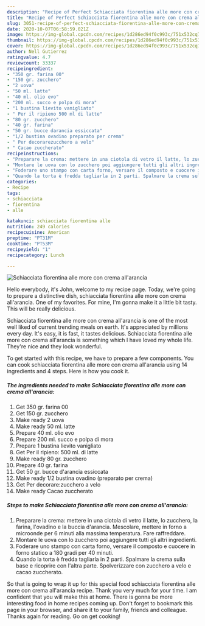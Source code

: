 ```yaml
---
description: "Recipe of Perfect Schiacciata fiorentina alle more con crema all&amp;#39;arancia"
title: "Recipe of Perfect Schiacciata fiorentina alle more con crema all&amp;#39;arancia"
slug: 3051-recipe-of-perfect-schiacciata-fiorentina-alle-more-con-crema-all-and-39-arancia
date: 2020-10-07T06:58:59.021Z
image: https://img-global.cpcdn.com/recipes/1d286ed94f0c993c/751x532cq70/schiacciata-fiorentina-alle-more-con-crema-allarancia-recipe-main-photo.jpg
thumbnail: https://img-global.cpcdn.com/recipes/1d286ed94f0c993c/751x532cq70/schiacciata-fiorentina-alle-more-con-crema-allarancia-recipe-main-photo.jpg
cover: https://img-global.cpcdn.com/recipes/1d286ed94f0c993c/751x532cq70/schiacciata-fiorentina-alle-more-con-crema-allarancia-recipe-main-photo.jpg
author: Nell Gutierrez
ratingvalue: 4.7
reviewcount: 33337
recipeingredient:
- "350 gr. farina 00"
- "150 gr. zucchero"
- "2 uova"
- "50 ml. latte"
- "40 ml. olio evo"
- "200 ml. succo e polpa di mora"
- "1 bustina lievito vanigliato"
- " Per il ripieno 500 ml di latte"
- "80 gr. zucchero"
- "40 gr. farina"
- "50 gr. bucce darancia essiccata"
- "1/2 bustina ovadino preparato per crema"
- " Per decorarezucchero a velo"
- " Cacao zuccherato"
recipeinstructions:
- "Preparare la crema: mettere in una ciotola di vetro il latte, lo zucchero, la farina, l&#39;ovadino e la buccia d&#39;arancia. Mescolare, mettere in forno a microonde per 6 minuti alla massima temperatura. Fare raffreddare."
- "Montare le uova con lo zucchero poi aggiungere tutti gli altri ingredienti."
- "Foderare uno stampo con carta forno, versare il composto e cuocere in forno statico a 180 gradi per 40 minuti."
- "Quando la torta è fredda tagliarla in 2 parti. Spalmare la crema sulla base e ricoprire con l&#39;altra parte. Spolverizzare con zucchero a velo e cacao zuccherato."
categories:
- Recipe
tags:
- schiacciata
- fiorentina
- alle

katakunci: schiacciata fiorentina alle 
nutrition: 249 calories
recipecuisine: American
preptime: "PT31M"
cooktime: "PT53M"
recipeyield: "1"
recipecategory: Lunch

---
```



![Schiacciata fiorentina alle more con crema all&#39;arancia](https://img-global.cpcdn.com/recipes/1d286ed94f0c993c/751x532cq70/schiacciata-fiorentina-alle-more-con-crema-allarancia-recipe-main-photo.jpg)

Hello everybody, it's John, welcome to my recipe page. Today, we're going to prepare a distinctive dish, schiacciata fiorentina alle more con crema all&#39;arancia. One of my favorites. For mine, I'm gonna make it a little bit tasty. This will be really delicious.



Schiacciata fiorentina alle more con crema all&#39;arancia is one of the most well liked of current trending meals on earth. It's appreciated by millions every day. It's easy, it is fast, it tastes delicious. Schiacciata fiorentina alle more con crema all&#39;arancia is something which I have loved my whole life. They're nice and they look wonderful.


To get started with this recipe, we have to prepare a few components. You can cook schiacciata fiorentina alle more con crema all&#39;arancia using 14 ingredients and 4 steps. Here is how you cook it.

<!--inarticleads1-->

##### The ingredients needed to make Schiacciata fiorentina alle more con crema all&#39;arancia:

1. Get 350 gr. farina 00
1. Get 150 gr. zucchero
1. Make ready 2 uova
1. Make ready 50 ml. latte
1. Prepare 40 ml. olio evo
1. Prepare 200 ml. succo e polpa di mora
1. Prepare 1 bustina lievito vanigliato
1. Get  Per il ripieno: 500 ml. di latte
1. Make ready 80 gr. zucchero
1. Prepare 40 gr. farina
1. Get 50 gr. bucce d&#39;arancia essiccata
1. Make ready 1/2 bustina ovadino (preparato per crema)
1. Get  Per decorare:zucchero a velo
1. Make ready  Cacao zuccherato




<!--inarticleads2-->

##### Steps to make Schiacciata fiorentina alle more con crema all&#39;arancia:

1. Preparare la crema: mettere in una ciotola di vetro il latte, lo zucchero, la farina, l&#39;ovadino e la buccia d&#39;arancia. Mescolare, mettere in forno a microonde per 6 minuti alla massima temperatura. Fare raffreddare.
1. Montare le uova con lo zucchero poi aggiungere tutti gli altri ingredienti.
1. Foderare uno stampo con carta forno, versare il composto e cuocere in forno statico a 180 gradi per 40 minuti.
1. Quando la torta è fredda tagliarla in 2 parti. Spalmare la crema sulla base e ricoprire con l&#39;altra parte. Spolverizzare con zucchero a velo e cacao zuccherato.




So that is going to wrap it up for this special food schiacciata fiorentina alle more con crema all&#39;arancia recipe. Thank you very much for your time. I am confident that you will make this at home. There is gonna be more interesting food in home recipes coming up. Don't forget to bookmark this page in your browser, and share it to your family, friends and colleague. Thanks again for reading. Go on get cooking!

